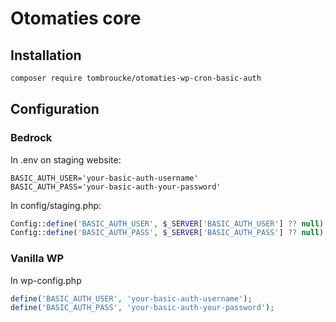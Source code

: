 # Otomaties core

## Installation

```sh
composer require tombroucke/otomaties-wp-cron-basic-auth
```

## Configuration

### Bedrock
In .env on staging website: 

```
BASIC_AUTH_USER='your-basic-auth-username'
BASIC_AUTH_PASS='your-basic-auth-your-password'
```

In config/staging.php:

```php
Config::define('BASIC_AUTH_USER', $_SERVER['BASIC_AUTH_USER'] ?? null);
Config::define('BASIC_AUTH_PASS', $_SERVER['BASIC_AUTH_PASS'] ?? null);
```

### Vanilla WP
In wp-config.php

```php
define('BASIC_AUTH_USER', 'your-basic-auth-username');
define('BASIC_AUTH_PASS', 'your-basic-auth-your-password');
```
